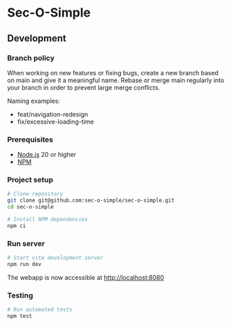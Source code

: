 # Sec-O-Simple

## Development

### Branch policy

When working on new features or fixing bugs, create a new branch based on main
and give it a meaningful name. Rebase or merge main regularly into your branch
in order to prevent large merge conflicts.

Naming examples:

- feat/navigation-redesign
- fix/excessive-loading-time

### Prerequisites

- [Node.js](https://nodejs.org/) 20 or higher
- [NPM](https://www.npmjs.com/package/npm)

### Project setup

```sh
# Clone repository
git clone git@github.com:sec-o-simple/sec-o-simple.git
cd sec-o-simple

# Install NPM dependencies
npm ci
```

### Run server

```sh
# Start vite development server
npm run dev
```

The webapp is now accessible at [http://localhost:8080](http://localhost:8080)

### Testing

```sh
# Run automated tests
npm test
```

